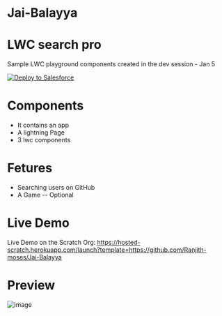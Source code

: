# Jai-Balayya
# LWC search pro
 Sample LWC playground components created in the dev session - Jan 5
 
<a href="https://githubsfdeploy.herokuapp.com">
  <img alt="Deploy to Salesforce"
       src="https://raw.githubusercontent.com/afawcett/githubsfdeploy/master/deploy.png">
</a>

# Components 
 - It contains an app 
 - A lightning Page
 - 3 lwc components 

# Fetures 
 - Searching users on GitHub
 - A Game -- Optional

 
# Live Demo
Live Demo on the Scratch Org: https://hosted-scratch.herokuapp.com/launch?template=https://github.com/Ranjith-moses/Jai-Balayya

# Preview

![image](https://user-images.githubusercontent.com/79694601/211772058-4eaff176-4407-4bd6-95af-8009407403fb.png)
